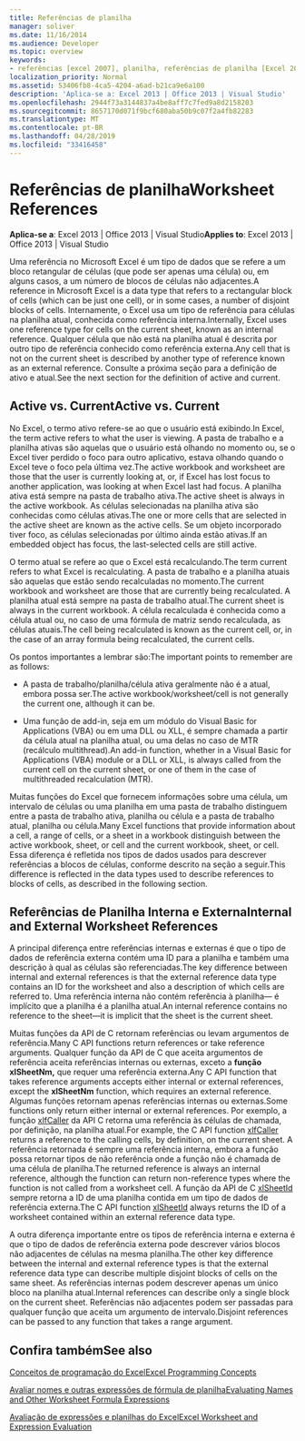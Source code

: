 ```yaml
---
title: Referências de planilha
manager: soliver
ms.date: 11/16/2014
ms.audience: Developer
ms.topic: overview
keywords:
- referências [excel 2007], planilha, referências de planilha [Excel 2007],referências de planilha externa [Excel 2007],planilha ativa [Excel 2007],planilha atual [Excel 2007],referências de planilha internas [Excel 2007]
localization_priority: Normal
ms.assetid: 53406fb8-4ca5-4204-a6ad-b21ca9e6a100
description: 'Aplica-se a: Excel 2013 | Office 2013 | Visual Studio'
ms.openlocfilehash: 2944f73a3144837a4be8aff7c7fed9a8d2158203
ms.sourcegitcommit: 8657170d071f9bcf680aba50b9c07f2a4fb82283
ms.translationtype: MT
ms.contentlocale: pt-BR
ms.lasthandoff: 04/28/2019
ms.locfileid: "33416458"
---
```

# <a name="worksheet-references"></a><span data-ttu-id="4e7f8-104">Referências de planilha</span><span class="sxs-lookup"><span data-stu-id="4e7f8-104">Worksheet References</span></span>

 <span data-ttu-id="4e7f8-105">**Aplica-se a**: Excel 2013 | Office 2013 | Visual Studio</span><span class="sxs-lookup"><span data-stu-id="4e7f8-105">**Applies to**: Excel 2013 | Office 2013 | Visual Studio</span></span> 
  
<span data-ttu-id="4e7f8-106">Uma referência no Microsoft Excel é um tipo de dados que se refere a um bloco retangular de células (que pode ser apenas uma célula) ou, em alguns casos, a um número de blocos de células não adjacentes.</span><span class="sxs-lookup"><span data-stu-id="4e7f8-106">A reference in Microsoft Excel is a data type that refers to a rectangular block of cells (which can be just one cell), or in some cases, a number of disjoint blocks of cells.</span></span> <span data-ttu-id="4e7f8-107">Internamente, o Excel usa um tipo de referência para células na planilha atual, conhecida como referência interna.</span><span class="sxs-lookup"><span data-stu-id="4e7f8-107">Internally, Excel uses one reference type for cells on the current sheet, known as an internal reference.</span></span> <span data-ttu-id="4e7f8-108">Qualquer célula que não está na planilha atual é descrita por outro tipo de referência conhecido como referência externa.</span><span class="sxs-lookup"><span data-stu-id="4e7f8-108">Any cell that is not on the current sheet is described by another type of reference known as an external reference.</span></span> <span data-ttu-id="4e7f8-109">Consulte a próxima seção para a definição de ativo e atual.</span><span class="sxs-lookup"><span data-stu-id="4e7f8-109">See the next section for the definition of active and current.</span></span>
  
## <a name="active-vs-current"></a><span data-ttu-id="4e7f8-110">Active vs. Current</span><span class="sxs-lookup"><span data-stu-id="4e7f8-110">Active vs. Current</span></span>

<span data-ttu-id="4e7f8-111">No Excel, o termo ativo refere-se ao que o usuário está exibindo.</span><span class="sxs-lookup"><span data-stu-id="4e7f8-111">In Excel, the term active refers to what the user is viewing.</span></span> <span data-ttu-id="4e7f8-112">A pasta de trabalho e a planilha ativas são aquelas que o usuário está olhando no momento ou, se o Excel tiver perdido o foco para outro aplicativo, estava olhando quando o Excel teve o foco pela última vez.</span><span class="sxs-lookup"><span data-stu-id="4e7f8-112">The active workbook and worksheet are those that the user is currently looking at, or, if Excel has lost focus to another application, was looking at when Excel last had focus.</span></span> <span data-ttu-id="4e7f8-113">A planilha ativa está sempre na pasta de trabalho ativa.</span><span class="sxs-lookup"><span data-stu-id="4e7f8-113">The active sheet is always in the active workbook.</span></span> <span data-ttu-id="4e7f8-114">As células selecionadas na planilha ativa são conhecidas como células ativas.</span><span class="sxs-lookup"><span data-stu-id="4e7f8-114">The one or more cells that are selected in the active sheet are known as the active cells.</span></span> <span data-ttu-id="4e7f8-115">Se um objeto incorporado tiver foco, as células selecionadas por último ainda estão ativas.</span><span class="sxs-lookup"><span data-stu-id="4e7f8-115">If an embedded object has focus, the last-selected cells are still active.</span></span> 
  
<span data-ttu-id="4e7f8-116">O termo atual se refere ao que o Excel está recalculando.</span><span class="sxs-lookup"><span data-stu-id="4e7f8-116">The term current refers to what Excel is recalculating.</span></span> <span data-ttu-id="4e7f8-117">A pasta de trabalho e a planilha atuais são aquelas que estão sendo recalculadas no momento.</span><span class="sxs-lookup"><span data-stu-id="4e7f8-117">The current workbook and worksheet are those that are currently being recalculated.</span></span> <span data-ttu-id="4e7f8-118">A planilha atual está sempre na pasta de trabalho atual.</span><span class="sxs-lookup"><span data-stu-id="4e7f8-118">The current sheet is always in the current workbook.</span></span> <span data-ttu-id="4e7f8-119">A célula recalculada é conhecida como a célula atual ou, no caso de uma fórmula de matriz sendo recalculada, as células atuais.</span><span class="sxs-lookup"><span data-stu-id="4e7f8-119">The cell being recalculated is known as the current cell, or, in the case of an array formula being recalculated, the current cells.</span></span> 
  
<span data-ttu-id="4e7f8-120">Os pontos importantes a lembrar são:</span><span class="sxs-lookup"><span data-stu-id="4e7f8-120">The important points to remember are as follows:</span></span>
  
- <span data-ttu-id="4e7f8-121">A pasta de trabalho/planilha/célula ativa geralmente não é a atual, embora possa ser.</span><span class="sxs-lookup"><span data-stu-id="4e7f8-121">The active workbook/worksheet/cell is not generally the current one, although it can be.</span></span>
    
- <span data-ttu-id="4e7f8-122">Uma função de add-in, seja em um módulo do Visual Basic for Applications (VBA) ou em uma DLL ou XLL, é sempre chamada a partir da célula atual na planilha atual, ou uma delas no caso de MTR (recálculo multithread).</span><span class="sxs-lookup"><span data-stu-id="4e7f8-122">An add-in function, whether in a Visual Basic for Applications (VBA) module or a DLL or XLL, is always called from the current cell on the current sheet, or one of them in the case of multithreaded recalculation (MTR).</span></span>
    
<span data-ttu-id="4e7f8-123">Muitas funções do Excel que fornecem informações sobre uma célula, um intervalo de células ou uma planilha em uma pasta de trabalho distinguem entre a pasta de trabalho ativa, planilha ou célula e a pasta de trabalho atual, planilha ou célula.</span><span class="sxs-lookup"><span data-stu-id="4e7f8-123">Many Excel functions that provide information about a cell, a range of cells, or a sheet in a workbook distinguish between the active workbook, sheet, or cell and the current workbook, sheet, or cell.</span></span> <span data-ttu-id="4e7f8-124">Essa diferença é refletida nos tipos de dados usados para descrever referências a blocos de células, conforme descrito na seção a seguir.</span><span class="sxs-lookup"><span data-stu-id="4e7f8-124">This difference is reflected in the data types used to describe references to blocks of cells, as described in the following section.</span></span>
  
## <a name="internal-and-external-worksheet-references"></a><span data-ttu-id="4e7f8-125">Referências de Planilha Interna e Externa</span><span class="sxs-lookup"><span data-stu-id="4e7f8-125">Internal and External Worksheet References</span></span>

<span data-ttu-id="4e7f8-126">A principal diferença entre referências internas e externas é que o tipo de dados de referência externa contém uma ID para a planilha e também uma descrição à qual as células são referenciadas.</span><span class="sxs-lookup"><span data-stu-id="4e7f8-126">The key difference between internal and external references is that the external reference data type contains an ID for the worksheet and also a description of which cells are referred to.</span></span> <span data-ttu-id="4e7f8-127">Uma referência interna não contém referência à planilha— é implícito que a planilha é a planilha atual.</span><span class="sxs-lookup"><span data-stu-id="4e7f8-127">An internal reference contains no reference to the sheet—it is implicit that the sheet is the current sheet.</span></span> 
  
<span data-ttu-id="4e7f8-128">Muitas funções da API de C retornam referências ou levam argumentos de referência.</span><span class="sxs-lookup"><span data-stu-id="4e7f8-128">Many C API functions return references or take reference arguments.</span></span> <span data-ttu-id="4e7f8-129">Qualquer função da API de C que aceita argumentos de referência aceita referências internas ou externas, exceto a **função xlSheetNm,** que requer uma referência externa.</span><span class="sxs-lookup"><span data-stu-id="4e7f8-129">Any C API function that takes reference arguments accepts either internal or external references, except the **xlSheetNm** function, which requires an external reference.</span></span> <span data-ttu-id="4e7f8-130">Algumas funções retornam apenas referências internas ou externas.</span><span class="sxs-lookup"><span data-stu-id="4e7f8-130">Some functions only return either internal or external references.</span></span> <span data-ttu-id="4e7f8-131">Por exemplo, a função [xlfCaller](xlfcaller.md) da API C retorna uma referência às células de chamada, por definição, na planilha atual.</span><span class="sxs-lookup"><span data-stu-id="4e7f8-131">For example, the C API function [xlfCaller](xlfcaller.md) returns a reference to the calling cells, by definition, on the current sheet.</span></span> <span data-ttu-id="4e7f8-132">A referência retornada é sempre uma referência interna, embora a função possa retornar tipos de não referência onde a função não é chamada de uma célula de planilha.</span><span class="sxs-lookup"><span data-stu-id="4e7f8-132">The returned reference is always an internal reference, although the function can return non-reference types where the function is not called from a worksheet cell.</span></span> <span data-ttu-id="4e7f8-133">A função da API de C [xlSheetId](xlsheetid.md) sempre retorna a ID de uma planilha contida em um tipo de dados de referência externa.</span><span class="sxs-lookup"><span data-stu-id="4e7f8-133">The C API function [xlSheetId](xlsheetid.md) always returns the ID of a worksheet contained within an external reference data type.</span></span> 
  
<span data-ttu-id="4e7f8-134">A outra diferença importante entre os tipos de referência interna e externa é que o tipo de dados de referência externa pode descrever vários blocos não adjacentes de células na mesma planilha.</span><span class="sxs-lookup"><span data-stu-id="4e7f8-134">The other key difference between the internal and external reference types is that the external reference data type can describe multiple disjoint blocks of cells on the same sheet.</span></span> <span data-ttu-id="4e7f8-135">As referências internas podem descrever apenas um único bloco na planilha atual.</span><span class="sxs-lookup"><span data-stu-id="4e7f8-135">Internal references can describe only a single block on the current sheet.</span></span> <span data-ttu-id="4e7f8-136">Referências não adjacentes podem ser passadas para qualquer função que aceita um argumento de intervalo.</span><span class="sxs-lookup"><span data-stu-id="4e7f8-136">Disjoint references can be passed to any function that takes a range argument.</span></span>
  
## <a name="see-also"></a><span data-ttu-id="4e7f8-137">Confira também</span><span class="sxs-lookup"><span data-stu-id="4e7f8-137">See also</span></span>



[<span data-ttu-id="4e7f8-138">Conceitos de programação do Excel</span><span class="sxs-lookup"><span data-stu-id="4e7f8-138">Excel Programming Concepts</span></span>](excel-programming-concepts.md)
  
[<span data-ttu-id="4e7f8-139">Avaliar nomes e outras expressões de fórmula de planilha</span><span class="sxs-lookup"><span data-stu-id="4e7f8-139">Evaluating Names and Other Worksheet Formula Expressions</span></span>](evaluating-names-and-other-worksheet-formula-expressions.md)
  
[<span data-ttu-id="4e7f8-140">Avaliação de expressões e planilhas do Excel</span><span class="sxs-lookup"><span data-stu-id="4e7f8-140">Excel Worksheet and Expression Evaluation</span></span>](excel-worksheet-and-expression-evaluation.md)


